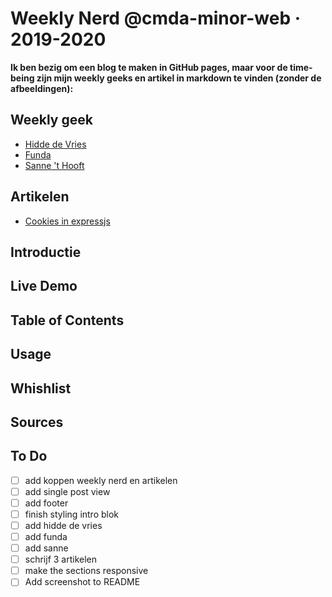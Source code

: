 # Weekly Nerd @cmda-minor-web · 2019-2020

**Ik ben bezig om een blog te maken in GitHub pages, maar voor de time-being zijn mijn weekly geeks en artikel in markdown te vinden (zonder de afbeeldingen):**

## Weekly geek

- [Hidde de Vries](https://github.com/martendebruijn/weekly-nerd-1920/blob/master/Hidde%20de%20Vries%200f8c4f4a9fd345579838d6da51ccd730.md)
- [Funda](https://github.com/martendebruijn/weekly-nerd-1920/blob/master/Funda%2094b3876dbf4843ebbf675542ab252eea.md)
- [Sanne 't Hooft](https://github.com/martendebruijn/weekly-nerd-1920/blob/master/Sanne%20t%20Hooft%20d8771cbd11004fb7959a6250a5a8ee69.md)

## Artikelen

- [Cookies in expressjs](https://github.com/martendebruijn/weekly-nerd-1920/blob/master/Cookies%20in%20expressjs%2026783c0c44a9425ba2bd800fb86d182f.md)

## Introductie

## Live Demo

## Table of Contents

## Usage

## Whishlist

## Sources

## To Do

- [ ] add koppen weekly nerd en artikelen
- [ ] add single post view
- [ ] add footer
- [ ] finish styling intro blok
- [ ] add hidde de vries
- [ ] add funda
- [ ] add sanne
- [ ] schrijf 3 artikelen
- [ ] make the sections responsive
- [ ] Add screenshot to README

